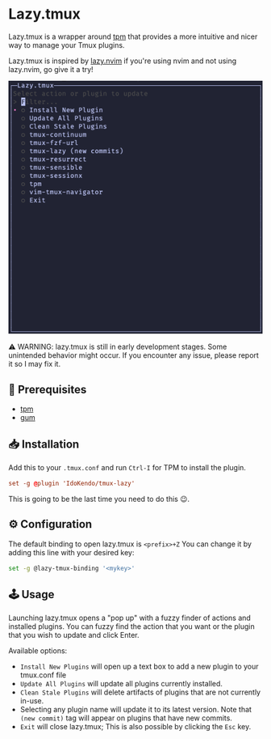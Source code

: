 # Lazy.tmux

Lazy.tmux is a wrapper around [tpm](https://github.com/tmux-plugins/tpm)
that provides a more intuitive and nicer way to manage your Tmux plugins.

Lazy.tmux is inspired by [lazy.nvim](https://github.com/folke/lazy.nvim) if you're
using nvim and not using lazy.nvim, go give it a try!

![image](./img/lazy.png)

⚠️  WARNING: lazy.tmux is still in early development stages. Some unintended behavior might occur.
If you encounter any issue, please report it so I may fix it.

## 📜 Prerequisites

- [tpm](https://github.com/tmux-plugins/tpm)
- [gum](https://github.com/charmbracelet/gum)

## 📥 Installation

Add this to your `.tmux.conf` and run `Ctrl-I` for TPM to install the plugin.

```conf
set -g @plugin 'IdoKendo/tmux-lazy'
```

This is going to be the last time you need to do this 😉.

## ⚙️  Configuration

The default binding to open lazy.tmux is `<prefix>+Z`
You can change it by adding this line with your desired key:

```bash
set -g @lazy-tmux-binding '<mykey>'
```

## 🕹️ Usage

Launching lazy.tmux opens a "pop up" with a fuzzy finder of actions and installed plugins.
You can fuzzy find the action that you want or the plugin that you wish to update and click Enter.

Available options:

- `Install New Plugins` will open up a text box to add a new plugin to your tmux.conf file
- `Update All Plugins` will update all plugins currently installed.
- `Clean Stale Plugins` will delete artifacts of plugins that are not currently in-use.
- Selecting any plugin name will update it to its latest version. Note that `(new commit)` tag will appear on plugins that have new commits.
- `Exit` will close lazy.tmux; This is also possible by clicking the `Esc` key.
